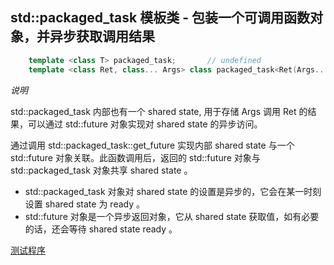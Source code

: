 
## std::packaged_task 模板类 - 包装一个可调用函数对象，并异步获取调用结果
```c++
    template <class T> packaged_task;       // undefined
    template <class Ret, class... Args> class packaged_task<Ret(Args...)>;
```
*说明*

std::packaged_task 内部也有一个 shared state, 用于存储 Args 调用 Ret 的结果，可以通过 std::future 对象实现对 shared state 的异步访问。
    
通过调用 std::packaged_task::get_future 实现内部 shared state 与一个 std::future 对象关联。此函数调用后，返回的 std::future 对象与 std::packaged_task 对象共享 shared state 。  
+ std::packaged_task 对象对 shared state 的设置是异步的，它会在某一时刻设置 shared state 为 ready 。
+ std::future 对象是一个异步返回对象，它从 shared state 获取值，如有必要的话，还会等待 shared state ready 。


[测试程序](03-packaged_task/packaged_task.cpp)